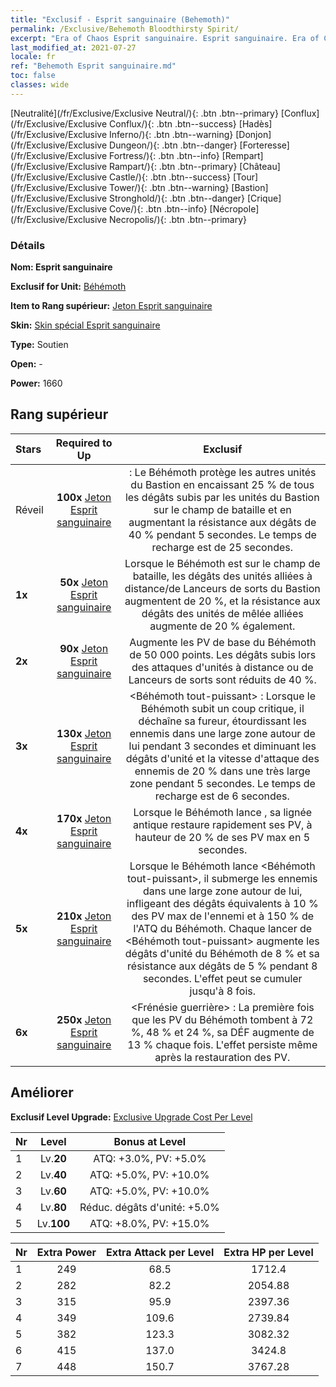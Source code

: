 ```yaml
---
title: "Exclusif - Esprit sanguinaire (Behemoth)"
permalink: /Exclusive/Behemoth Bloodthirsty Spirit/
excerpt: "Era of Chaos Esprit sanguinaire. Esprit sanguinaire. Era of Chaos Exclusif Esprit sanguinaire. Béhémoth Exclusif."
last_modified_at: 2021-07-27
locale: fr
ref: "Behemoth Esprit sanguinaire.md"
toc: false
classes: wide
---
```

 [Neutralité](/fr/Exclusive/Exclusive Neutral/){: .btn .btn--primary} [Conflux](/fr/Exclusive/Exclusive Conflux/){: .btn .btn--success} [Hadès](/fr/Exclusive/Exclusive Inferno/){: .btn .btn--warning} [Donjon](/fr/Exclusive/Exclusive Dungeon/){: .btn .btn--danger} [Forteresse](/fr/Exclusive/Exclusive Fortress/){: .btn .btn--info} [Rempart](/fr/Exclusive/Exclusive Rampart/){: .btn .btn--primary} [Château](/fr/Exclusive/Exclusive Castle/){: .btn .btn--success} [Tour](/fr/Exclusive/Exclusive Tower/){: .btn .btn--warning} [Bastion](/fr/Exclusive/Exclusive Stronghold/){: .btn .btn--danger} [Crique](/fr/Exclusive/Exclusive Cove/){: .btn .btn--info} [Nécropole](/fr/Exclusive/Exclusive Necropolis/){: .btn .btn--primary} 

### Détails
 **Nom: Esprit sanguinaire** 

 **Exclusif for Unit:** [Béhémoth](/fr/units/Behemoth/) 

 **Item to Rang supérieur:** [Jeton Esprit sanguinaire](/ItemsFR/con_982/)

 **Skin:** [Skin spécial Esprit sanguinaire](/ItemsFR/con_650/)

 **Type:** Soutien

 **Open:** -

 **Power:** 1660

## Rang supérieur

  |     Stars    |  Required to Up | Exclusif |
  |:-------------|:---------------:|:---------------:|
  |  Réveil  | **100x** [Jeton Esprit sanguinaire](/ItemsFR/con_982/) | <Esprit du Bastion> : Le Béhémoth protège les autres unités du Bastion en encaissant 25 % de tous les dégâts subis par les unités du Bastion sur le champ de bataille et en augmentant la résistance aux dégâts de 40 % pendant 5 secondes. Le temps de recharge est de 25 secondes. |
  | **1x** <i class="fas fa-star"/> | **50x** [Jeton Esprit sanguinaire](/ItemsFR/con_982/) | Lorsque le Béhémoth est sur le champ de bataille, les dégâts des unités alliées à distance/de Lanceurs de sorts du Bastion augmentent de 20 %, et la résistance aux dégâts des unités de mêlée alliées augmente de 20 % également. |
  | **2x** <i class="fas fa-star"/> | **90x** [Jeton Esprit sanguinaire](/ItemsFR/con_982/) | Augmente les PV de base du Béhémoth de 50 000 points. Les dégâts subis lors des attaques d'unités à distance ou de Lanceurs de sorts sont réduits de 40 %. |
  | **3x** <i class="fas fa-star"/> | **130x** [Jeton Esprit sanguinaire](/ItemsFR/con_982/) | <Béhémoth tout-puissant> : Lorsque le Béhémoth subit un coup critique, il déchaîne sa fureur, étourdissant les ennemis dans une large zone autour de lui pendant 3 secondes et diminuant les dégâts d'unité et la vitesse d'attaque des ennemis de 20 % dans une très large zone pendant 5 secondes. Le temps de recharge est de 6 secondes. |
  | **4x** <i class="fas fa-star"/> | **170x** [Jeton Esprit sanguinaire](/ItemsFR/con_982/) | Lorsque le Béhémoth lance <Esprit du Bastion>, sa lignée antique restaure rapidement ses PV, à hauteur de 20 % de ses PV max en 5 secondes. |
  | **5x** <i class="fas fa-star"/> | **210x** [Jeton Esprit sanguinaire](/ItemsFR/con_982/) | Lorsque le Béhémoth lance <Béhémoth tout-puissant>, il submerge les ennemis dans une large zone autour de lui, infligeant des dégâts équivalents à 10 % des PV max de l'ennemi et à 150 % de l'ATQ du Béhémoth. Chaque lancer de <Béhémoth tout-puissant> augmente les dégâts d'unité du Béhémoth de 8 % et sa résistance aux dégâts de 5 % pendant 8 secondes. L'effet peut se cumuler jusqu'à 8 fois. |
  | **6x** <i class="fas fa-star"/> | **250x** [Jeton Esprit sanguinaire](/ItemsFR/con_982/) | <Frénésie guerrière> : La première fois que les PV du Béhémoth tombent à 72 %, 48 % et 24 %, sa DÉF augmente de 13 % chaque fois. L'effet persiste même après la restauration des PV. |


## Améliorer
 **Exclusif Level Upgrade:** [Exclusive Upgrade Cost Per Level](/Exclusive/ExclusiveUpgradeCostPerLevel/)

  |  Nr  |   Level  | Bonus at Level |
  |:-----|:--------:|:--------------:|
  | 1 | Lv.**20** | ATQ: +3.0%, PV: +5.0% |
  | 2 | Lv.**40** | ATQ: +5.0%, PV: +10.0% |
  | 3 | Lv.**60** | ATQ: +5.0%, PV: +10.0% |
  | 4 | Lv.**80** | Réduc. dégâts d'unité: +5.0% |
  | 5 | Lv.**100** | ATQ: +8.0%, PV: +15.0% |


  |  Nr  |  Extra Power | Extra Attack per Level | Extra HP per Level |
  |:-----|:--------:|:--------:|:--------:|
  | 1 | 249 | 68.5 | 1712.4 |
  | 2 | 282 | 82.2 | 2054.88 |
  | 3 | 315 | 95.9 | 2397.36 |
  | 4 | 349 | 109.6 | 2739.84 |
  | 5 | 382 | 123.3 | 3082.32 |
  | 6 | 415 | 137.0 | 3424.8 |
  | 7 | 448 | 150.7 | 3767.28 |


